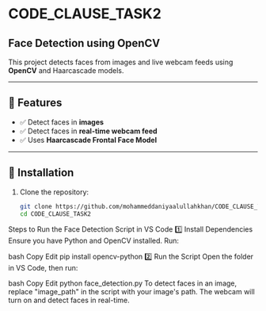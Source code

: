 # CODE_CLAUSE_TASK2

## Face Detection using OpenCV  

This project detects faces from images and live webcam feeds using **OpenCV** and Haarcascade models.  

---

## 🚀 Features  
- ✅ Detect faces in **images**  
- ✅ Detect faces in **real-time webcam feed**  
- ✅ Uses **Haarcascade Frontal Face Model**  

---

## 📌 Installation  
1. Clone the repository:  
   ```bash
   git clone https://github.com/mohammeddaniyaalullahkhan/CODE_CLAUSE_TASK2.git
   cd CODE_CLAUSE_TASK2
Steps to Run the Face Detection Script in VS Code
1️⃣ Install Dependencies
Ensure you have Python and OpenCV installed. Run:

bash
Copy
Edit
  pip install opencv-python
2️⃣ Run the Script
Open the folder in VS Code, then run:

bash
Copy
Edit
python face_detection.py
To detect faces in an image, replace "image_path" in the script with your image's path.
The webcam will turn on and detect faces in real-time.
